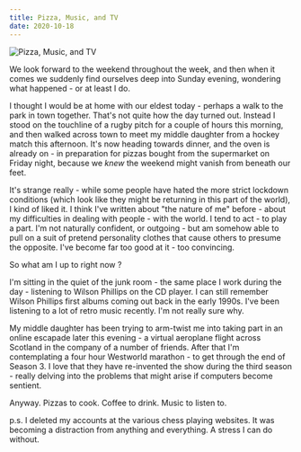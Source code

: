 ```yaml
---
title: Pizza, Music, and TV
date: 2020-10-18
---
```


![Pizza, Music, and TV](https://source.unsplash.com/Pll7AP6NFpY/1600x900)

We look forward to the weekend throughout the week, and then when it comes we suddenly find ourselves deep into Sunday evening, wondering what happened - or at least I do.

I thought I would be at home with our eldest today - perhaps a walk to the park in town together. That's not quite how the day turned out. Instead I stood on the touchline of a rugby pitch for a couple of hours this morning, and then walked across town to meet my middle daughter from a hockey match this afternoon. It's now heading towards dinner, and the oven is already on - in preparation for pizzas bought from the supermarket on Friday night, because we *knew* the weekend might vanish from beneath our feet.

It's strange really - while some people have hated the more strict lockdown conditions (which look like they might be returning in this part of the world), I kind of liked it. I think I've written about "the nature of me" before - about my difficulties in dealing with people - with the world. I tend to act - to play a part. I'm not naturally confident, or outgoing - but am somehow able to pull on a suit of pretend personality clothes that cause others to presume the opposite. I've become far too good at it - too convincing.

So what am I up to right now ?

I'm sitting in the quiet of the junk room - the same place I work during the day - listening to Wilson Phillips on the CD player. I can still remember Wilson Phillips first albums coming out back in the early 1990s. I've been listening to a lot of retro music recently. I'm not really sure why.

My middle daughter has been trying to arm-twist me into taking part in an online escapade later this evening - a virtual aeroplane flight across Scotland in the company of a number of friends. After that I'm contemplating a four hour Westworld marathon - to get through the end of Season 3. I love that they have re-invented the show during the third season - really delving into the problems that might arise if computers become sentient.

Anyway. Pizzas to cook. Coffee to drink. Music to listen to.

p.s. I deleted my accounts at the various chess playing websites. It was becoming a distraction from anything and everything. A stress I can do without.